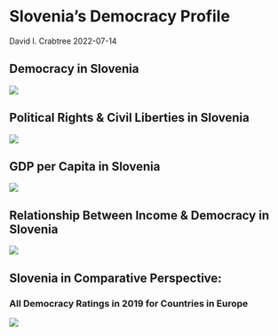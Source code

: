 Slovenia’s Democracy Profile
================
David I. Crabtree
2022-07-14

## Democracy in Slovenia

![](C:\Users\David\Desktop\PROGRA~1\FILESA~1\CFSS\hw06\reports\SLOVEN~1/figure-gfm/Demscore-1.png)<!-- -->

## Political Rights & Civil Liberties in Slovenia

![](C:\Users\David\Desktop\PROGRA~1\FILESA~1\CFSS\hw06\reports\SLOVEN~1/figure-gfm/Political%20Rights%20&%20Civil%20Libs-1.png)<!-- -->

## GDP per Capita in Slovenia

![](C:\Users\David\Desktop\PROGRA~1\FILESA~1\CFSS\hw06\reports\SLOVEN~1/figure-gfm/GDP%20per%20Capita-1.png)<!-- -->

## Relationship Between Income & Democracy in Slovenia

![](C:\Users\David\Desktop\PROGRA~1\FILESA~1\CFSS\hw06\reports\SLOVEN~1/figure-gfm/Income%20&%20Dem-1.png)<!-- -->

## Slovenia in Comparative Perspective:

### All Democracy Ratings in 2019 for Countries in Europe

![](C:\Users\David\Desktop\PROGRA~1\FILESA~1\CFSS\hw06\reports\SLOVEN~1/figure-gfm/Democracy%20in%20Comparative%20Perspective-1.png)<!-- -->
